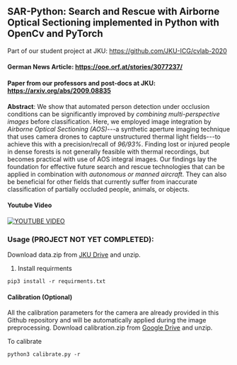 ## SAR-Python: Search and Rescue with Airborne Optical Sectioning implemented in Python with OpenCv and PyTorch

Part of our student project at JKU: https://github.com/JKU-ICG/cvlab-2020

#### German News Article: https://ooe.orf.at/stories/3077237/

#### Paper from our professors and post-docs at JKU: https://arxiv.org/abs/2009.08835

**Abstract**:
  We show that automated person detection under occlusion conditions can be significantly improved by *combining multi-perspective images* before classification. Here, we employed image integration by *Airborne Optical Sectioning (AOS)*---a synthetic aperture imaging technique that uses camera drones to capture unstructured thermal light fields---to achieve this with a precision/recall of *96/93%*. Finding lost or injured people in dense forests is not generally feasible with thermal recordings, but becomes practical with use of AOS integral images. Our findings lay the foundation for effective future search and rescue technologies that can be applied in combination with *autonomous or manned aircraft*. They can also be beneficial for other fields that currently suffer from inaccurate classification of partially occluded people, animals, or objects.

#### Youtube Video
[![YOUTUBE VIDEO](https://img.youtube.com/vi/kyKVQYG-j7U/0.jpg)](https://www.youtube.com/watch?v=kyKVQYG-j7U)

### Usage (PROJECT NOT YET COMPLETED):

Download data.zip from [JKU Drive](https://drive.jku.at/filr/public-link/file-download/ff8080827595a3570175b7cd458f44a8/22433/-3426038204355214966/data_SAR.zip) and unzip.

1. Install requirments
```
pip3 install -r requirments.txt
```

#### Calibration (Optional)
All the calibration parameters for the camera are already provided in this Github repository and will be automatically applied during the image preprocessing.
Download calibration.zip from [Google Drive](https://drive.google.com/open?id=1sn5okDv9zIt2ieGDdhi8-QqPwrsDI4-P) and unzip.

To calibrate
```
python3 calibrate.py -r
```
